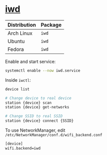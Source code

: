 # [iwd](https://git.kernel.org/pub/scm/network/wireless/iwd.git/)

| Distribution | Package |
| ------------ | ------- |
| Arch Linux   | `iwd`   |
| Ubuntu       | `iwd`   |
| Fedora       | `iwd`   |

Enable and start service:

```sh
systemctl enable --now iwd.service
```

Inside `iwctl`:

```sh
device list

# Change device to real device
station {device} scan
station {device} get-networks

# Change SSID to real SSID
station {device} connect {SSID}
```

To use NetworkManager, edit `/etc/NetworkManager/conf.d/wifi_backend.conf`

```txt
[device]
wifi.backend=iwd
```
